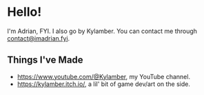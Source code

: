 # Hello!

I'm Adrian, FYI. I also go by Kylamber. You can contact me through contact@imadrian.fyi. 

## Things I've Made

- https://www.youtube.com/@Kylamber, my YouTube channel. 
- https://kylamber.itch.io/, a lil' bit of game dev/art on the side.
